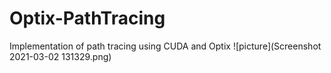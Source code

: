 # Optix-PathTracing
Implementation of path tracing using CUDA and Optix
![picture](Screenshot 2021-03-02 131329.png)
